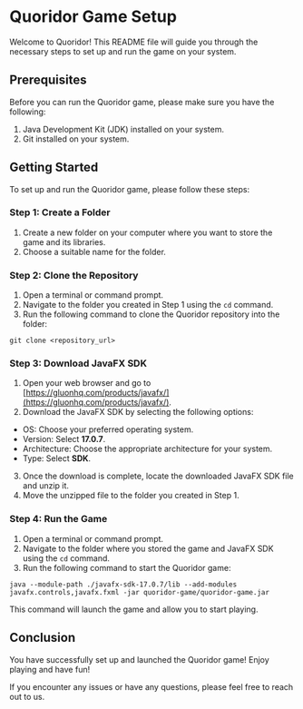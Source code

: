 # Quoridor Game Setup

Welcome to Quoridor! This README file will guide you through the necessary steps to set up and run the game on your system.

## Prerequisites

Before you can run the Quoridor game, please make sure you have the following:

1. Java Development Kit (JDK) installed on your system.
2. Git installed on your system.

## Getting Started

To set up and run the Quoridor game, please follow these steps:

### Step 1: Create a Folder

1. Create a new folder on your computer where you want to store the game and its libraries.
2. Choose a suitable name for the folder.

### Step 2: Clone the Repository

1. Open a terminal or command prompt.
2. Navigate to the folder you created in Step 1 using the `cd` command.
3. Run the following command to clone the Quoridor repository into the folder:

```
git clone <repository_url>
```
### Step 3: Download JavaFX SDK

1. Open your web browser and go to [https://gluonhq.com/products/javafx/](https://gluonhq.com/products/javafx/).
2. Download the JavaFX SDK by selecting the following options:
- OS: Choose your preferred operating system.
- Version: Select **17.0.7**.
- Architecture: Choose the appropriate architecture for your system.
- Type: Select **SDK**.
3. Once the download is complete, locate the downloaded JavaFX SDK file and unzip it.
4. Move the unzipped file to the folder you created in Step 1.

### Step 4: Run the Game

1. Open a terminal or command prompt.
2. Navigate to the folder where you stored the game and JavaFX SDK using the `cd` command.
3. Run the following command to start the Quoridor game:
```
java --module-path ./javafx-sdk-17.0.7/lib --add-modules javafx.controls,javafx.fxml -jar quoridor-game/quoridor-game.jar
```


This command will launch the game and allow you to start playing.

## Conclusion

You have successfully set up and launched the Quoridor game! Enjoy playing and have fun!

If you encounter any issues or have any questions, please feel free to reach out to us.

